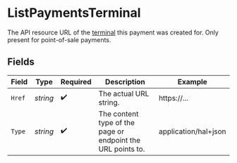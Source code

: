 # ListPaymentsTerminal

The API resource URL of the [terminal](get-terminal) this payment was created for. Only present for
point-of-sale payments.


## Fields

| Field                                                       | Type                                                        | Required                                                    | Description                                                 | Example                                                     |
| ----------------------------------------------------------- | ----------------------------------------------------------- | ----------------------------------------------------------- | ----------------------------------------------------------- | ----------------------------------------------------------- |
| `Href`                                                      | *string*                                                    | :heavy_check_mark:                                          | The actual URL string.                                      | https://...                                                 |
| `Type`                                                      | *string*                                                    | :heavy_check_mark:                                          | The content type of the page or endpoint the URL points to. | application/hal+json                                        |